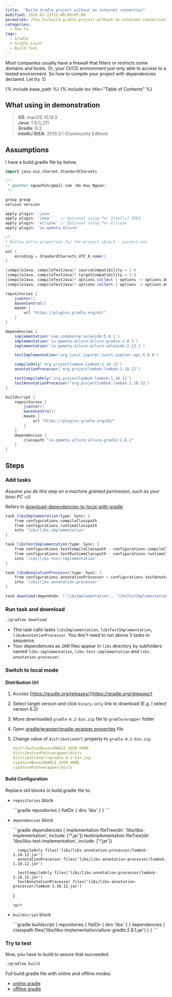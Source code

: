 ```yaml
---
title:  "Build Gradle project without an internet connection"
modified: 2020-02-22T23:00:00+07:00
permalink: /how-to/build-gradle-project-without-an-internet-connection
categories: 
  - How To
tags:
  - Gradle
  - Gradle Local
  - Build Tool
---
```


Most companies usually have a firewall that filters or restricts some domains and hosts. 
Or, your CI/CD environment just only able to access to a tested environment. 
So how to compile your project with dependencies declared. Let try :D

{% include base_path %}
{% include toc title="Table of Contents" %}

## What using in demonstration
> **OS**: macOS 10.14.5<br/>
> **Java**: 1.8.0_211<br/>
> **Gradle**: 6.2<br/>
> **IntelliJ IDEA**: 2019.3.1 (Community Edition)<br/>

## Assumptions
I have a build.gradle file by below.
```gradle
import java.nio.charset.StandardCharsets

/**
 * @author ngoanh2n@gmail.com (Ho Huu Ngoan)
 */

group group
version version

apply plugin: 'java'
apply plugin: 'idea'    // Optional using for IntelliJ IDEA
apply plugin: 'eclipse' // Optional using for Eclipse
apply plugin: 'io.qameta.allure'

/*
* Define extra properties for the project object - project.ext
*/
ext {
    encoding = StandardCharsets.UTF_8.name()
}

[compileJava, compileTestJava]*.sourceCompatibility = 1.8
[compileJava, compileTestJava]*.targetCompatibility = 1.8
[compileJava, compileTestJava]*.options.collect { options -> options.debug = true }
[compileJava, compileTestJava]*.options.collect { options -> options.encoding = encoding }

repositories {
    jcenter()
    mavenCentral()
    maven {
        url "https://plugins.gradle.org/m2/"
    }
}

dependencies {
    implementation('com.codeborne:selenide:5.6.1')
    implementation('io.qameta.allure:allure-gradle:2.8.1')
    implementation('io.qameta.allure:allure-selenide:2.13.1')

    testImplementation('org.junit.jupiter:junit-jupiter-api:5.6.0')

    compileOnly('org.projectlombok:lombok:1.18.12')
    annotationProcessor('org.projectlombok:lombok:1.18.12')

    testCompileOnly('org.projectlombok:lombok:1.18.12')
    testAnnotationProcessor('org.projectlombok:lombok:1.18.12')
}

buildscript {
    repositories {
        jcenter()
        mavenCentral()
        maven {
            url "https://plugins.gradle.org/m2/"
        }
    }
    dependencies {
        classpath "io.qameta.allure:allure-gradle:2.8.1"
    }
}
```

## Steps
### Add tasks
*Assume you do this step on a machine granted permission, such as your boss PC =))*<br/>

Refers to [download-dependencies-to-local-with-gradle]({{site.baseurl}}/how-to/download-dependencies-to-local-with-gradle)

```gradle
task libsImplementation(type: Sync) {
    from configurations.compileClasspath
    from configurations.runtimeClasspath
    into 'libs/libs-implementation'
}

task libsTestImplementation(type: Sync) {
    from configurations.testCompileClasspath - configurations.compileClasspath
    from configurations.testRuntimeClasspath - configurations.runtimeClasspath
    into 'libs/libs-test-implementation'
}

task libsAnnotationProcessor(type: Sync) {
    from configurations.annotationProcessor + configurations.testAnnotationProcessor
    into 'libs/libs-annotation-processor'
}

task download(dependsOn: ['libsImplementation', 'libsTestImplementation', 'libsAnnotationProcessor'])
```

### Run task and download
```bat
./gradlew download
```
- This task calls tasks `libsImplementation`, `libsTestImplementation`, `libsAnnotationProcessor`.
You don't need to run above 3 tasks in sequence.<br/>
- Your dependencies as JAR files appear in `libs` directory by subfolders
named `libs-implementation`, `libs-test-implementation` and `libs-annotation-processor`.

### Switch to local mode
#### Distribution Url
1. Access [https://gradle.org/releases/](https://gradle.org/releases/)
2. Select target version and click `binary-only` link to download (E.g. I select version 6.2)
3. Move downloaded `gradle-6.2-bin.zip` file to `gradle/wrapper` folder
4. Open [gradle/wrapper/gradle-wrapper.properties](https://github.com/ngoanh2n/blog-demonstrations/tree/master/build-gradle-without-internet-conection/gradle/wrapper/gradle-wrapper.properties) file
5. Change value of `distributionUrl` property to `gradle-6.2-bin.zip`

    ```yml
    distributionBase=GRADLE_USER_HOME
    distributionPath=wrapper/dists
    distributionUrl=gradle-6.2-bin.zip
    zipStoreBase=GRADLE_USER_HOME
    zipStorePath=wrapper/dists
    ```

#### Build Configuration
Replace old blocks in build.gradle file to:

- `repositories` block
    <p/>
    ```gradle
    repositories {
        flatDir { dirs 'libs' }
    }
    ```
    <p/>

- `dependencies` block
    <p/>
    ```gradle
    dependencies {
        implementation fileTree(dir: 'libs/libs-implementation', include: ['*.jar'])
        testImplementation fileTree(dir: 'libs/libs-test-implementation', include: ['*.jar'])

        compileOnly files('libs/libs-annotation-processor/lombok-1.18.12.jar')
        annotationProcessor files('libs/libs-annotation-processor/lombok-1.18.12.jar')

        testCompileOnly files('libs/libs-annotation-processor/lombok-1.18.12.jar')
        testAnnotationProcessor files('libs/libs-annotation-processor/lombok-1.18.12.jar')
    }
    ```
    <p/>

- `buildscript` block
    <p/>
    ```gradle
    buildscript {
        repositories {
            flatDir { dirs 'libs' }
        }
        dependencies {
            classpath files('libs/libs-implementation/allure-gradle:2.8.1.jar')
        }
    }
    ```
    <p/>

### Try to test
Now, you have to build to assure that succeeded.
```bat
./gradlew build
```

Full build.gradle file with online and offline modes:
- [online.gradle](https://github.com/ngoanh2n/blog-demonstrations/tree/master/build-gradle-without-internet-conection/gradle/online.gradle)
- [offline.gradle](https://github.com/ngoanh2n/blog-demonstrations/tree/master/build-gradle-without-internet-conection/gradle/offline.gradle)
